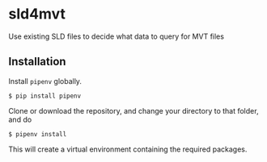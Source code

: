 # sld4mvt
Use existing SLD files to decide what data to query for MVT files

<h2>Installation</h2>

Install <code>pipenv</code> globally.
```
$ pip install pipenv
```

Clone or download the repository, and change your directory to that folder, and do
```
$ pipenv install
```

This will create a virtual environment containing the required packages.
